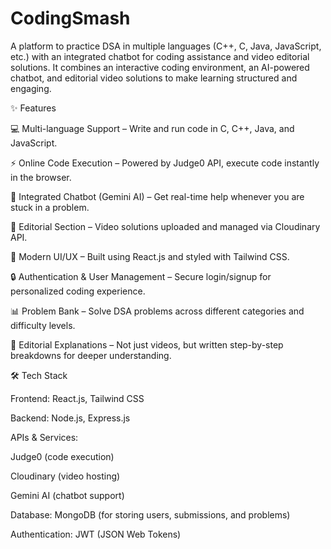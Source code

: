 # CodingSmash
A platform to practice DSA in multiple languages (C++, C, Java, JavaScript, etc.) with an integrated chatbot for coding assistance and video editorial solutions.
It combines an interactive coding environment, an AI-powered chatbot, and editorial video solutions to make learning structured and engaging.


✨ Features

💻 Multi-language Support – Write and run code in C, C++, Java, and JavaScript.

⚡ Online Code Execution – Powered by Judge0 API, execute code instantly in the browser.

🤖 Integrated Chatbot (Gemini AI) – Get real-time help whenever you are stuck in a problem.

🎥 Editorial Section – Video solutions uploaded and managed via Cloudinary API.

🎨 Modern UI/UX – Built using React.js and styled with Tailwind CSS.

🔒 Authentication & User Management – Secure login/signup for personalized coding experience.

📊 Problem Bank – Solve DSA problems across different categories and difficulty levels.

📝 Editorial Explanations – Not just videos, but written step-by-step breakdowns for deeper understanding.






🛠️ Tech Stack

Frontend: React.js, Tailwind CSS

Backend: Node.js, Express.js

APIs & Services:

Judge0 (code execution)

Cloudinary (video hosting)

Gemini AI (chatbot support)

Database: MongoDB (for storing users, submissions, and problems)

Authentication: JWT (JSON Web Tokens)



